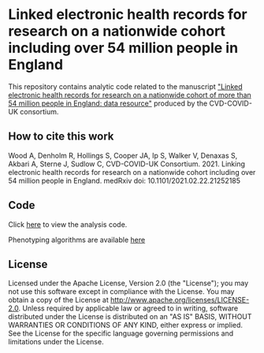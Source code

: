 # Linked electronic health records for research on a nationwide cohort including over 54 million people in England

This repository contains analytic code related to the manuscript ["Linked electronic health records for research on a nationwide cohort of more than 54 million people in England: data resource"](https://doi.org/10.1136/bmj.n826) produced by the CVD-COVID-UK consortium.

## How to cite this work

Wood A, Denholm R, Hollings S, Cooper JA, Ip S, Walker V, Denaxas S, Akbari A, Sterne J, Sudlow C, CVD-COVID-UK Consortium. 2021. Linking electronic health records for research on a nationwide cohort including over 54 million people in England. medRxiv doi: 10.1101/2021.02.22.21252185

## Code

Click [here](https://github.com/BHFDSC/Linked-EHR-England-2021/tree/main/Code) to view the analysis code.

Phenotyping algorithms are available [here](https://github.com/BHFDSC/Linked-EHR-England-2021/tree/main/Phenotypes)

## License

Licensed under the Apache License, Version 2.0 (the "License"); you may not use this software except in compliance with the License. You may obtain a copy of the License at http://www.apache.org/licenses/LICENSE-2.0. Unless required by applicable law or agreed to in writing, software distributed under the License is distributed on an "AS IS" BASIS, WITHOUT WARRANTIES OR CONDITIONS OF ANY KIND, either express or implied. See the License for the specific language governing permissions and limitations under the License.

